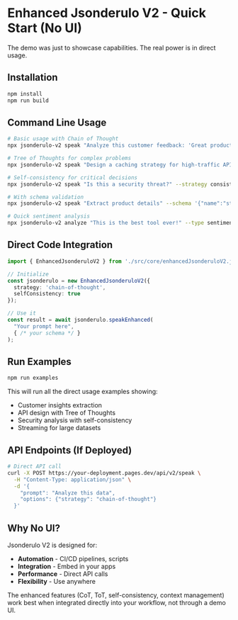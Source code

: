 # Enhanced Jsonderulo V2 - Quick Start (No UI)

The demo was just to showcase capabilities. The real power is in direct usage.

## Installation

```bash
npm install
npm run build
```

## Command Line Usage

```bash
# Basic usage with Chain of Thought
npx jsonderulo-v2 speak "Analyze this customer feedback: 'Great product but slow shipping'" --strategy cot

# Tree of Thoughts for complex problems  
npx jsonderulo-v2 speak "Design a caching strategy for high-traffic API" --strategy tot

# Self-consistency for critical decisions
npx jsonderulo-v2 speak "Is this a security threat?" --strategy consistency --rounds 5

# With schema validation
npx jsonderulo-v2 speak "Extract product details" --schema '{"name":"string","price":"number","inStock":"boolean"}'

# Quick sentiment analysis
npx jsonderulo-v2 analyze "This is the best tool ever!" --type sentiment
```

## Direct Code Integration

```typescript
import { EnhancedJsonderuloV2 } from './src/core/enhancedJsonderuloV2.js';

// Initialize
const jsonderulo = new EnhancedJsonderuloV2({
  strategy: 'chain-of-thought',
  selfConsistency: true
});

// Use it
const result = await jsonderulo.speakEnhanced(
  "Your prompt here",
  { /* your schema */ }
);
```

## Run Examples

```bash
npm run examples
```

This will run all the direct usage examples showing:
- Customer insights extraction
- API design with Tree of Thoughts  
- Security analysis with self-consistency
- Streaming for large datasets

## API Endpoints (If Deployed)

```bash
# Direct API call
curl -X POST https://your-deployment.pages.dev/api/v2/speak \
  -H "Content-Type: application/json" \
  -d '{
    "prompt": "Analyze this data",
    "options": {"strategy": "chain-of-thought"}
  }'
```

## Why No UI?

Jsonderulo V2 is designed for:
- **Automation** - CI/CD pipelines, scripts
- **Integration** - Embed in your apps
- **Performance** - Direct API calls
- **Flexibility** - Use anywhere

The enhanced features (CoT, ToT, self-consistency, context management) work best when integrated directly into your workflow, not through a demo UI.